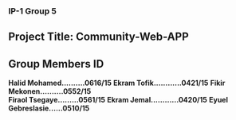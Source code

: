 ### IP-1 Group 5  
## Project Title: Community-Web-APP  

## Group Members              ID
 **Halid Mohamed..........0616/15** 
 **Ekram Tofik............0421/15**
 **Fikir Mekonen..........0552/15**  
 **Firaol Tsegaye.........0561/15**
 **Ekram Jemal............0420/15**
 **Eyuel Gebreslasie......0510/15**
